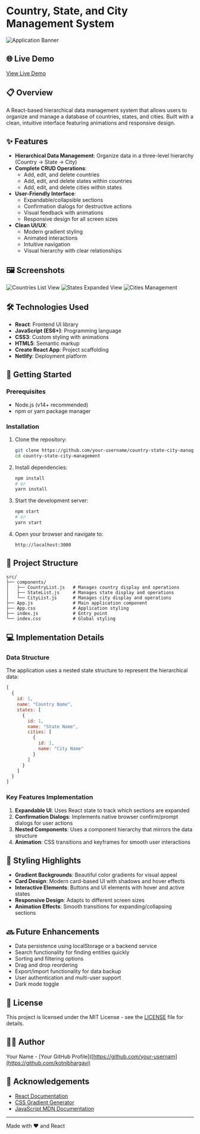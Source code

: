 # Country, State, and City Management System

![Application Banner](https://api.placeholder.com/800/400?text=Country+State+City+Management)

## 🌐 Live Demo

[View Live Demo](https://your-netlify-link-here.netlify.app) 

## 📋 Overview

A React-based hierarchical data management system that allows users to organize and manage a database of countries, states, and cities. Built with a clean, intuitive interface featuring animations and responsive design.

## ✨ Features

- **Hierarchical Data Management**: Organize data in a three-level hierarchy (Country → State → City)
- **Complete CRUD Operations**:
  - Add, edit, and delete countries
  - Add, edit, and delete states within countries
  - Add, edit, and delete cities within states
- **User-Friendly Interface**:
  - Expandable/collapsible sections
  - Confirmation dialogs for destructive actions
  - Visual feedback with animations
  - Responsive design for all screen sizes
- **Clean UI/UX**:
  - Modern gradient styling
  - Animated interactions
  - Intuitive navigation
  - Visual hierarchy with clear relationships

## 🖼️ Screenshots

![Countries List View](https://api.placeholder.com/600/300?text=Countries+View)
![States Expanded View](https://api.placeholder.com/600/300?text=States+View)
![Cities Management](https://api.placeholder.com/600/300?text=Cities+View)

<!-- Replace the placeholder images with actual screenshots of your application once deployed -->

## 🛠️ Technologies Used

- **React**: Frontend UI library
- **JavaScript (ES6+)**: Programming language
- **CSS3**: Custom styling with animations
- **HTML5**: Semantic markup
- **Create React App**: Project scaffolding
- **Netlify**: Deployment platform

## 🚀 Getting Started

### Prerequisites

- Node.js (v14+ recommended)
- npm or yarn package manager

### Installation

1. Clone the repository:
   ```bash
   git clone https://github.com/your-username/country-state-city-management.git
   cd country-state-city-management
   ```

2. Install dependencies:
   ```bash
   npm install
   # or
   yarn install
   ```

3. Start the development server:
   ```bash
   npm start
   # or
   yarn start
   ```

4. Open your browser and navigate to:
   ```
   http://localhost:3000
   ```

## 🧩 Project Structure

```
src/
├── components/
│   ├── CountryList.js   # Manages country display and operations
│   ├── StateList.js     # Manages state display and operations
│   └── CityList.js      # Manages city display and operations
├── App.js               # Main application component
├── App.css              # Application styling
├── index.js             # Entry point
└── index.css            # Global styling
```

## 💻 Implementation Details

### Data Structure

The application uses a nested state structure to represent the hierarchical data:

```javascript
[
  {
    id: 1,
    name: "Country Name",
    states: [
      {
        id: 1,
        name: "State Name",
        cities: [
          {
            id: 1,
            name: "City Name"
          }
        ]
      }
    ]
  }
]
```

### Key Features Implementation

1. **Expandable UI**: Uses React state to track which sections are expanded
2. **Confirmation Dialogs**: Implements native browser confirm/prompt dialogs for user actions
3. **Nested Components**: Uses a component hierarchy that mirrors the data structure
4. **Animation**: CSS transitions and keyframes for smooth user interactions

## 🎨 Styling Highlights

- **Gradient Backgrounds**: Beautiful color gradients for visual appeal
- **Card Design**: Modern card-based UI with shadows and hover effects
- **Interactive Elements**: Buttons and UI elements with hover and active states
- **Responsive Design**: Adapts to different screen sizes
- **Animation Effects**: Smooth transitions for expanding/collapsing sections

## 🔜 Future Enhancements

- Data persistence using localStorage or a backend service
- Search functionality for finding entities quickly
- Sorting and filtering options
- Drag and drop reordering
- Export/import functionality for data backup
- User authentication and multi-user support
- Dark mode toggle

## 📄 License

This project is licensed under the MIT License - see the [LICENSE](LICENSE) file for details.

## 👨‍💻 Author

Your Name - [Your GitHub Profile]([https://github.com/your-usernam](https://github.com/kotnibhargavi)

## 🙏 Acknowledgements

- [React Documentation](https://reactjs.org/docs/getting-started.html)
- [CSS Gradient Generator](https://cssgradient.io/)
- [JavaScript MDN Documentation](https://developer.mozilla.org/en-US/docs/Web/JavaScript)

---

Made with ❤️ and React
